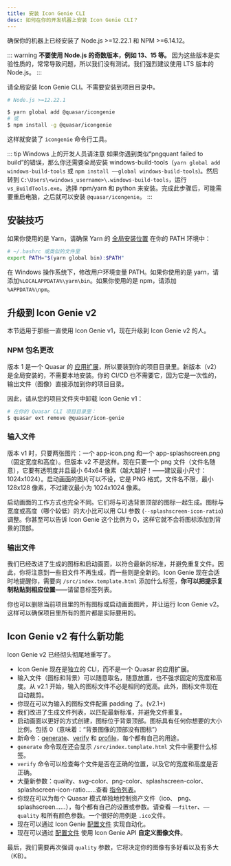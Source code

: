 ```yaml
---
title: 安装 Icon Genie CLI 
desc: 如何在你的开发机器上安装 Icon Genie CLI？
---
```


确保你的机器上已经安装了 Node.js >=12.22.1 和 NPM >=6.14.12。

::: warning
**不要使用 Node.js 的奇数版本，例如 13、15 等。** 因为这些版本是实验性质的，常常导致问题，所以我们没有测试。我们强烈建议使用 LTS 版本的 Node.js。
:::

请全局安装 Icon Genie CLI。不需要安装到项目目录中。

```bash
# Node.js >=12.22.1

$ yarn global add @quasar/icongenie
# 或
$ npm install -g @quasar/icongenie
```

这样就安装了 `icongenie` 命令行工具。

::: tip Windows 上的开发人员请注意
如果你遇到类似“pngquant failed to build”的错误，那么你还需要全局安装 windows-build-tools（`yarn global add windows-build-tools` 或 `npm install ——global windows-build-tools`)。然后转到 `C:\Users\<windows_username>\.windows-build-tools`，运行 `vs_BuildTools.exe`。选择 npm/yarn 和 python 来安装。完成此步骤后，可能需要重启电脑，之后就可以安装 `@quasar/icongenie`。
:::

## 安装技巧

如果你使用的是 Yarn，请确保 Yarn 的 [全局安装位置](https://yarnpkg.com/lang/en/docs/cli/global/) 在你的 PATH 环境中：
```bash
# ~/.bashrc 或类似的文件里
export PATH="$(yarn global bin):$PATH"
```

在 Windows 操作系统下，修改用户环境变量 PATH。如果你使用的是 yarn，请添加`%LOCALAPPDATA%\yarn\bin`。如果你使用的是 npm，请添加 `%APPDATA%\npm`。

## 升级到 Icon Genie v2

本节适用于那些一直使用 Icon Genie v1，现在升级到 Icon Genie v2 的人。

### NPM 包名更改

版本 1 是一个 Quasar 的 [应用扩展](/app-extensions/introduction)，所以要装到你的项目目录里。新版本（v2）是全局安装的，不需要本地安装。你的 CI/CD 也不需要它，因为它是一次性的，输出文件（图像）直接添加到你的项目目录。

因此，请从您的项目文件夹中卸载 Icon Genie v1：

```bash
# 在你的 Quasar CLI 项目目录里：
$ quasar ext remove @quasar/icon-genie
```

### 输入文件

版本 v1 时，只要两张图片：一个 app-icon.png 和一个 app-splashscreen.png（固定宽度和高度）。但版本 v2 不是这样。现在只要一个 png 文件（文件名随意），它要有透明度并且最小 64x64 像素（越大越好！——建议最小尺寸：1024x1024）。启动画面的图片可以不设，它是 PNG 格式，文件名不限，最小 128x128 像素，不过建议最小为 1024x1024 像素。

启动画面的工作方式也完全不同。它们将与可选背景顶部的图标一起生成。图标与宽度或高度（哪个较低）的大小比可以用 CLI 参数 (`--splashscreen-icon-ratio`) 调整。你甚至可以告诉 Icon Genie 这个比例为 0，这样它就不会将图标添加到背景的顶部。

### 输出文件

我们已经改进了生成的图标和启动画面，以符合最新的标准，并避免重复文件。因此，你将注意到一些旧文件不再生成，而一些则是全新的。Icon Genie 现在会适时地提醒你，需要向 `/src/index.template.html` 添加什么标签，**你可以把提示复制粘贴到相应位置**——请留意标签列表。

你也可以删除当前项目里的所有图标或启动画面图片，并让运行 Icon Genie v2。这样可以确保项目里所有的图片都是实际要用的。

## Icon Genie v2 有什么新功能

Icon Genie v2 已经彻头彻尾地重写了。

* Icon Genie 现在是独立的 CLI，而不是一个 Quasar 的应用扩展。
* 输入文件（图标和背景）可以随意取名，随意放置，也不强求固定的宽度和高度。从 v2.1 开始，输入的图标文件不必是相同的宽高。此外，图标文件现在自动裁剪。
* 你现在可以为输入的图标文件配置 padding 了。(v2.1+)
* 我们改进了生成文件列表，以匹配最新标准，并避免文件重复。
* 启动画面以更好的方式创建，图标位于背景顶部。图标具有任何你想要的大小比例，包括 0（意味着：“背景图像的顶部没有图标”）
* 新命令：[generate](/icongenie/command-list#generate)、[verify](/icongenie/command-list#verify) 和 [profile](/icongenie/command-list#profile)，每个都有自己的用途。
* `generate` 命令现在还会显示 `/src/index.template.html` 文件中需要什么标签。
* `verify` 命令可以检查每个文件是否在正确的位置，以及它的宽度和高度是否正确。
* 大量新参数：quality、svg-color、png-color、splashscreen-color、splashscreen-icon-ratio……查看 [指令列表](/icongenie/command-list)。
* 你现在可以为每个 Quasar 模式单独地控制资产文件（ico、 png、splashscreen……），每个都有自己的设置或参数。请查看 `——filter`、`——quality` 和所有颜色参数。一个很好的用例是 `.ico`文件。
* 现在可以通过 Icon Genie [配置文件](/icongenie/profile-files) 实现自动化。
* 现在可以通过 [配置文件](/icongenie/profile-files) 使用 Icon Genie API **自定义图像文件**。

最后，我们需要再次强调 `quality` 参数，它将决定你的图像有多好看以及有多大（KB）。
